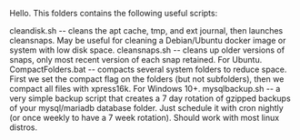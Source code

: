 Hello. This folders contains the following useful scripts:

cleandisk.sh -- cleans the apt cache, tmp, and ext journal, then launches cleansnaps. May be useful for cleaning a Debian/Ubuntu docker image or system with low disk space.
cleansnaps.sh -- cleans up older versions of snaps, only most recent version of each snap retained. For Ubuntu.
CompactFolders.bat -- compacts several system folders to reduce space. First we set the compact flag on the folders (but not subfolders), then we compact all files with xpress16k. For Windows 10+.
mysqlbackup.sh -- a very simple backup script that creates a 7 day rotation of gzipped backups of your mysql/mariadb database folder. Just schedule it with cron nightly (or once weekly to have a 7 week rotation). Should work with most linux distros.